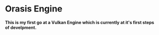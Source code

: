 # Orasis Engine 

#### This is my first go at a Vulkan Engine which is currently at it's first steps of develpment.
#
